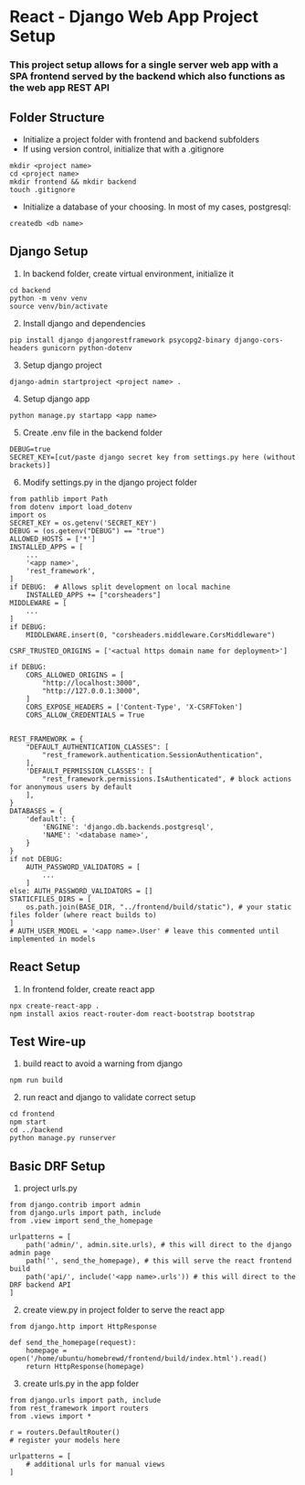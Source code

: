 # React - Django Web App Project Setup
### This project setup allows for a single server web app with a SPA frontend served by the backend which also functions as the web app REST API

## Folder Structure
- Initialize a project folder with frontend and backend subfolders
- If using version control, initialize that with a .gitignore 
~~~
mkdir <project name>
cd <project name>
mkdir frontend && mkdir backend
touch .gitignore
~~~
- Initialize a database of your choosing. In most of my cases, postgresql:
~~~
createdb <db name>
~~~

## Django Setup
1) In backend folder, create virtual environment, initialize it
~~~
cd backend
python -m venv venv
source venv/bin/activate
~~~
2) Install django and dependencies
~~~
pip install django djangorestframework psycopg2-binary django-cors-headers gunicorn python-dotenv
~~~
3) Setup django project
~~~
django-admin startproject <project name> .
~~~
4) Setup django app
~~~
python manage.py startapp <app name>
~~~
5) Create .env file in the backend folder
~~~
DEBUG=true
SECRET_KEY=[cut/paste django secret key from settings.py here (without brackets)]
~~~
6) Modify settings.py in the django project folder
~~~
from pathlib import Path
from dotenv import load_dotenv
import os
SECRET_KEY = os.getenv('SECRET_KEY')
DEBUG = (os.getenv("DEBUG") == "true")
ALLOWED_HOSTS = ['*']
INSTALLED_APPS = [
    ...
    '<app name>',
    'rest_framework',
]
if DEBUG:  # Allows split development on local machine
    INSTALLED_APPS += ["corsheaders"]
MIDDLEWARE = [
    ...
]
if DEBUG:
    MIDDLEWARE.insert(0, "corsheaders.middleware.CorsMiddleware")

CSRF_TRUSTED_ORIGINS = ['<actual https domain name for deployment>']

if DEBUG:
    CORS_ALLOWED_ORIGINS = [
        "http://localhost:3000",
        "http://127.0.0.1:3000",
    ]
    CORS_EXPOSE_HEADERS = ['Content-Type', 'X-CSRFToken']
    CORS_ALLOW_CREDENTIALS = True


REST_FRAMEWORK = { 
    "DEFAULT_AUTHENTICATION_CLASSES": [
        "rest_framework.authentication.SessionAuthentication",
    ],
    'DEFAULT_PERMISSION_CLASSES': [
        "rest_framework.permissions.IsAuthenticated", # block actions for anonymous users by default
    ],
}
DATABASES = {
    'default': {
        'ENGINE': 'django.db.backends.postgresql',
        'NAME': '<database name>',
    }
}
if not DEBUG:
    AUTH_PASSWORD_VALIDATORS = [
        ...
    ]
else: AUTH_PASSWORD_VALIDATORS = []
STATICFILES_DIRS = [
    os.path.join(BASE_DIR, "../frontend/build/static"), # your static files folder (where react builds to)
]
# AUTH_USER_MODEL = '<app name>.User' # leave this commented until implemented in models
~~~

## React Setup
1) In frontend folder, create react app
~~~
npx create-react-app .
npm install axios react-router-dom react-bootstrap bootstrap
~~~

## Test Wire-up
1) build react to avoid a warning from django 
~~~
npm run build
~~~
2) run react and django to validate correct setup
~~~
cd frontend
npm start
cd ../backend
python manage.py runserver
~~~

## Basic DRF Setup
1) project urls.py
~~~
from django.contrib import admin
from django.urls import path, include
from .view import send_the_homepage

urlpatterns = [
    path('admin/', admin.site.urls), # this will direct to the django admin page
    path('', send_the_homepage), # this will serve the react frontend build
    path('api/', include('<app name>.urls')) # this will direct to the DRF backend API
]
~~~
2) create view.py in project folder to serve the react app
~~~
from django.http import HttpResponse

def send_the_homepage(request):
    homepage = open('/home/ubuntu/homebrewd/frontend/build/index.html').read()
    return HttpResponse(homepage)
~~~
3) create urls.py in the app folder
~~~
from django.urls import path, include
from rest_framework import routers
from .views import *

r = routers.DefaultRouter()
# register your models here

urlpatterns = [
    # additional urls for manual views
]
~~~


